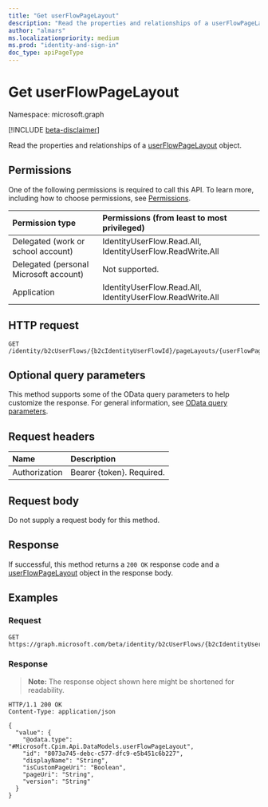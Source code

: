 ```yaml
---
title: "Get userFlowPageLayout"
description: "Read the properties and relationships of a userFlowPageLayout object."
author: "almars"
ms.localizationpriority: medium
ms.prod: "identity-and-sign-in"
doc_type: apiPageType
---
```


# Get userFlowPageLayout
Namespace: microsoft.graph

[!INCLUDE [beta-disclaimer](../../includes/beta-disclaimer.md)]

Read the properties and relationships of a [userFlowPageLayout](../resources/userflowpagelayout.md) object.

## Permissions
One of the following permissions is required to call this API. To learn more, including how to choose permissions, see [Permissions](/graph/permissions-reference).

|Permission type|Permissions (from least to most privileged)|
|:---|:---|
|Delegated (work or school account)|IdentityUserFlow.Read.All, IdentityUserFlow.ReadWrite.All|
|Delegated (personal Microsoft account)|Not supported.|
|Application|IdentityUserFlow.Read.All, IdentityUserFlow.ReadWrite.All|

## HTTP request

<!-- {
  "blockType": "ignored"
}
-->
``` http
GET /identity/b2cUserFlows/{b2cIdentityUserFlowId}/pageLayouts/{userFlowPageLayoutId}
```

## Optional query parameters
This method supports some of the OData query parameters to help customize the response. For general information, see [OData query parameters](/graph/query-parameters).

## Request headers
|Name|Description|
|:---|:---|
|Authorization|Bearer {token}. Required.|

## Request body
Do not supply a request body for this method.

## Response

If successful, this method returns a `200 OK` response code and a [userFlowPageLayout](../resources/userflowpagelayout.md) object in the response body.

## Examples

### Request
<!-- {
  "blockType": "request",
  "name": "get_userflowpagelayout"
}
-->
``` http
GET https://graph.microsoft.com/beta/identity/b2cUserFlows/{b2cIdentityUserFlowId}/pageLayouts/{userFlowPageLayoutId}
```


### Response
>**Note:** The response object shown here might be shortened for readability.
<!-- {
  "blockType": "response",
  "truncated": true,
  "@odata.type": "Microsoft.Cpim.Api.DataModels.userFlowPageLayout"
}
-->
``` http
HTTP/1.1 200 OK
Content-Type: application/json

{
  "value": {
    "@odata.type": "#Microsoft.Cpim.Api.DataModels.userFlowPageLayout",
    "id": "8073a745-debc-c577-dfc9-e5b451c6b227",
    "displayName": "String",
    "isCustomPageUri": "Boolean",
    "pageUri": "String",
    "version": "String"
  }
}
```

